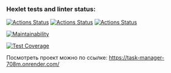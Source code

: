 ### Hexlet tests and linter status:
[![Actions Status](https://github.com/u-shev/python-project-52/workflows/hexlet-check/badge.svg)](https://github.com/u-shev/python-project-52/actions)
[![Actions Status](https://github.com/u-shev/python-project-52/workflows/linter_check/badge.svg)](https://github.com/u-shev/python-project-52/actions)
[![Actions Status](https://github.com/u-shev/python-project-52/workflows/test_coverage/badge.svg)](https://github.com/u-shev/python-project-52/actions)

[![Maintainability](https://api.codeclimate.com/v1/badges/b6dec8c80cd1ee2878cf/maintainability)](https://codeclimate.com/github/u-shev/python-project-52/maintainability)

[![Test Coverage](https://api.codeclimate.com/v1/badges/b6dec8c80cd1ee2878cf/test_coverage)](https://codeclimate.com/github/u-shev/python-project-52/test_coverage)

Посмотреть проект можно по ссылке: https://task-manager-708m.onrender.com/
